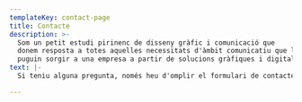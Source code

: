 ```yaml
---
templateKey: contact-page
title: Contacte
description: >-
  Som un petit estudi pirinenc de disseny gràfic i comunicació que
  donem resposta a totes aquelles necessitats d'àmbit comunicatiu que li
  puguin sorgir a una empresa a partir de solucions gràfiques i digitals
text: |-
  Si teniu alguna pregunta, només heu d'omplir el formulari de contacte i us respondrem aviat.

---
```

